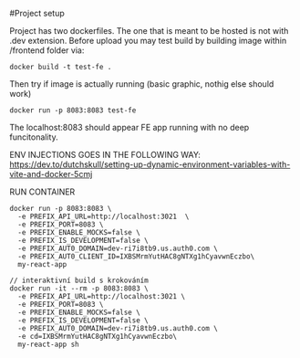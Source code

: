 #Project setup

Project has two dockerfiles. The one that is meant to be hosted is not with .dev extension.
Before upload you may test build by building image within /frontend folder via:

```
docker build -t test-fe .
```

Then try if image is actually running (basic graphic, nothig else should work)

```
docker run -p 8083:8083 test-fe
```

The localhost:8083 should appear FE app running with no deep funcitonality.

ENV INJECTIONS GOES IN THE FOLLOWING WAY: https://dev.to/dutchskull/setting-up-dynamic-environment-variables-with-vite-and-docker-5cmj

RUN CONTAINER

```
docker run -p 8083:8083 \
  -e PREFIX_API_URL=http://localhost:3021  \
  -e PREFIX_PORT=8083 \
  -e PREFIX_ENABLE_MOCKS=false \
  -e PREFIX_IS_DEVELOPMENT=false \
  -e PREFIX_AUT0_DOMAIN=dev-ri7i8tb9.us.auth0.com \
  -e PREFIX_AUT0_CLIENT_ID=IXBSMrmYutHAC8gNTXg1hCyavwnEczbo\
  my-react-app

// interaktivní build s krokováním
docker run -it --rm -p 8083:8083 \
  -e PREFIX_API_URL=http://localhost:3021 \
  -e PREFIX_PORT=8083 \
  -e PREFIX_ENABLE_MOCKS=false \
  -e PREFIX_IS_DEVELOPMENT=false \
  -e PREFIX_AUT0_DOMAIN=dev-ri7i8tb9.us.auth0.com \
  -e cd=IXBSMrmYutHAC8gNTXg1hCyavwnEczbo\
  my-react-app sh
```
